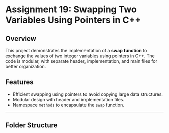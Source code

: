 # Assignment 19: Swapping Two Variables Using Pointers in C++

## Overview
This project demonstrates the implementation of a **swap function** to exchange the values of two integer variables using pointers in C++. The code is modular, with separate header, implementation, and main files for better organization.

## Features
- Efficient swapping using pointers to avoid copying large data structures.
- Modular design with header and implementation files.
- Namespace `methods` to encapsulate the `swap` function.

---

## Folder Structure
